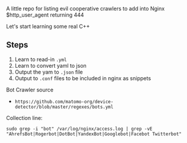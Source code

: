 A little repo for listing evil cooperative crawlers to add into Nginx $http_user_agent returning 444

Let's start learning some real C++

## Steps
1. Learn to read-in `.yml`
2. Learn to convert yaml to json
3. Output the yam to `.json` file
4. Output to `.conf` files to be included in nginx as snippets

Bot Crawler source

- `https://github.com/matomo-org/device-detector/blob/master/regexes/bots.yml`

Collection line:

```shell
sudo grep -i "bot" /var/log/nginx/access.log | grep -vE "AhrefsBot|Rogerbot|DotBot|YandexBot|Googlebot|Facebot Twitterbot"
```
